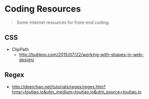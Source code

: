 # Coding Resources #
> Some internet resources for front-end coding.

## CSS ##
*   ClipPath
    * http://bubkoo.com/2015/07/22/working-with-shapes-in-web-design/

## Regex ##
* http://deerchao.net/tutorials/regex/regex.htm?hmsr=toutiao.io&utm_medium=toutiao.io&utm_source=toutiao.io
